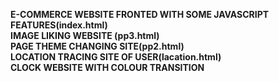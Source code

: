 

<b>E-COMMERCE WEBSITE FRONTED WITH SOME JAVASCRIPT FEATURES(index.html) <b><br>
<b> IMAGE LIKING WEBSITE (pp3.html) <b> <br>
<b> PAGE THEME CHANGING SITE(pp2.html)<b> <br>
<b> LOCATION TRACING SITE OF USER(lacation.html) <b> <br>
<b> CLOCK WEBSITE WITH  COLOUR TRANSITION <b> <br>
